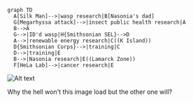 ```mermaid
graph TD
  A[Silk Man]-->|wasp research|B[Nasonia's dad]
  G[Megarhyssa attack]-->|insect public health research|A
  B-->A
  G-->|ID'd wasp|H{Smithsonian SEL}-->D
  A-->|renewable energy research|C((K Island))
  D{Smithsonian Corps}-->|training|C
  D-->|training|E
  B-->|Nasonia research|E((Lamarck Zone))
  F[HeLa Lab]-->|cancer research|E
```

![Alt text](C:\Users\PC\Desktop\Projects\bcamberBio381\IMG-1477.JPG)

Why the hell won't this image load but the other one will? 